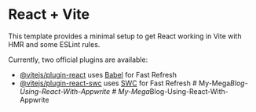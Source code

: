 # React + Vite

This template provides a minimal setup to get React working in Vite with HMR and some ESLint rules.

Currently, two official plugins are available:

- [@vitejs/plugin-react](https://github.com/vitejs/vite-plugin-react/blob/main/packages/plugin-react/README.md) uses [Babel](https://babeljs.io/) for Fast Refresh
- [@vitejs/plugin-react-swc](https://github.com/vitejs/vite-plugin-react-swc) uses [SWC](https://swc.rs/) for Fast Refresh
#   M y - M e g a _ B l o g - U s i n g - R e a c t - W i t h - A p p w r i t e  
 #   M y - M e g a _ B l o g - U s i n g - R e a c t - W i t h - A p p w r i t e  
 